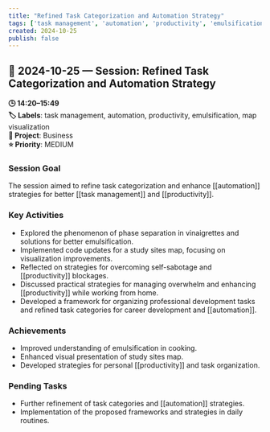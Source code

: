 ```yaml
---
title: "Refined Task Categorization and Automation Strategy"
tags: ['task management', 'automation', 'productivity', 'emulsification', 'map visualization']
created: 2024-10-25
publish: false
---
```


## 📅 2024-10-25 — Session: Refined Task Categorization and Automation Strategy

**🕒 14:20–15:49**  
**🏷️ Labels**: task management, automation, productivity, emulsification, map visualization  
**📂 Project**: Business  
**⭐ Priority**: MEDIUM  


### Session Goal
The session aimed to refine task categorization and enhance [[automation]] strategies for better [[task management]] and [[productivity]].

### Key Activities
- Explored the phenomenon of phase separation in vinaigrettes and solutions for better emulsification.
- Implemented code updates for a study sites map, focusing on visualization improvements.
- Reflected on strategies for overcoming self-sabotage and [[productivity]] blockages.
- Discussed practical strategies for managing overwhelm and enhancing [[productivity]] while working from home.
- Developed a framework for organizing professional development tasks and refined task categories for career development and [[automation]].

### Achievements
- Improved understanding of emulsification in cooking.
- Enhanced visual presentation of study sites map.
- Developed strategies for personal [[productivity]] and task organization.

### Pending Tasks
- Further refinement of task categories and [[automation]] strategies.
- Implementation of the proposed frameworks and strategies in daily routines.
